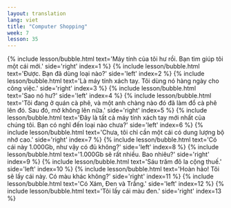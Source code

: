 ```yaml
---
layout: translation
lang: viet
title: "Computer Shopping"
week: 7
lesson: 35
---
```


{% include lesson/bubble.html text='Máy tính của tôi hư rồi. Bạn tìm giúp tôi một cái mới.' side='right' index=1 %}
{% include lesson/bubble.html text='Được. Bạn đã dùng loại nào?' side='left' index=2 %}
{% include lesson/bubble.html text='Là máy tính xách tay. Tôi dùng nó hàng ngày cho công việc.' side='right' index=3 %}
{% include lesson/bubble.html text='Sao nó hư?' side='left' index=4 %}
{% include lesson/bubble.html text='Tôi đang ở quán cà phê, và một anh chàng nào đó đã làm đổ cà phê lên đó. Sau đó, mở không lên nữa.' side='right' index=5 %}
{% include lesson/bubble.html text='Đây là tất cả máy tính xách tay mới nhất của chúng tôi. Bạn có nghĩ đến loại nào chưa?' side='left' index=6 %}
{% include lesson/bubble.html text='Chưa, tôi chỉ cần một cái có dung lượng bộ nhớ cao.' side='right' index=7 %}
{% include lesson/bubble.html text='Có cái này 1.000Gb, như vậy có đủ không?' side='left' index=8 %}
{% include lesson/bubble.html text='1.000Gb sẽ rất nhiều. Bao nhiêu?' side='right' index=9 %}
{% include lesson/bubble.html text='Sáu trăm đô la cộng thuế.' side='left' index=10 %}
{% include lesson/bubble.html text='Hoàn hảo! Tôi sẽ lấy cái này. Có màu khác không?' side='right' index=11 %}
{% include lesson/bubble.html text='Có Xám, Đen và Trắng.' side='left' index=12 %}
{% include lesson/bubble.html text='Tôi lấy cái màu đen.' side='right' index=13 %}
